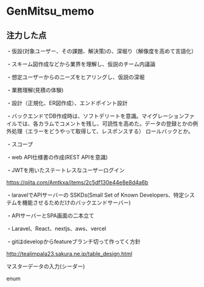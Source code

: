 # GenMitsu_memo

## 注力した点
・仮設(対象ユーザー、その課題、解決策)の、深堀り（解像度を高めて言語化）

・スキーム図作成などから業界を理解し、仮説のチーム内議論

・想定ユーザーからのニーズをヒアリングし、仮説の深堀

・業務理解(見積の体験)

・設計（正規化、ER図作成）、エンドポイント設計

・バックエンドでDB作成時は、ソフトデリートを意識。マイグレーションファイルでは、各カラムでコメントを残し、可読性を高めた。データの登録とかの例外処理（エラーをどうやって取得して、レスポンスする）
ロールバックとか。

・スコープ

・web API仕様書の作成(REST APIを意識)

・JWTを用いたステートレスなユーザーログイン

https://qiita.com/Amtkxa/items/2c5df130e44e8e8d4a6b

・laravelでAPIサーバーの SSKDs(Small Set of Known Developers、特定システムを機能させるためだけのバックエンドサーバー)

・APIサーバーとSPA画面の二本立て

・Laravel、React、nextjs、aws、vercel

・gitはdevelopからfeatureブランチ切って作ってく方針

http://tealimpala23.sakura.ne.jp/table_design.html

マスターデータの入力(シーダー)

enum
